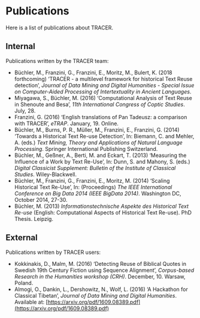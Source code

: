 # Publications

Here is a list of publications about TRACER.

## Internal

Publications written by the TRACER team:

* Büchler, M., Franzini, G., Franzini, E., Moritz, M., Bulert, K. \(2018 forthcoming\) ‘TRACER - a multilevel framework for historical Text Reuse detection’, _Journal of Data Mining and Digital Humanities - Special Issue on Computer-Aided Processing of Intertextuality in Ancient Languages_.
* Miyagawa, S., Büchler, M. \(2016\) ‘Computational Analysis of Text Reuse in Shenoute and Besa’, _11th International Congress of Coptic Studies_. July, 28. 
* Franzini, G. \(2016\) ‘English translations of Pan Tadeusz: a comparison with TRACER’, _eTRAP_. January, 19. Online.
* Büchler, M., Burns, P. R., Müller, M., Franzini, E., Franzini, G. \(2014\) ‘Towards a Historical Text Re-use Detection’, In: Biemann, C. and Mehler, A. \(eds.\) _Text Mining, Theory and Applications of Natural Language Processing_. Springer International Publishing Switzerland.
* Büchler, M., Geßner, A., Berti, M. and Eckart, T. \(2013\) ‘Measuring the Influence of a Work by Text Re-Use’, In: Dunn, S. and Mahony, S. \(eds.\) _Digital Classicist Supplement: Bulletin of the Institute of Classical Studies_. Wiley-Blackwell.
* Büchler, M., Franzini, G., Franzini, E., Moritz, M. \(2014\) ‘Scaling Historical Text Re-Use’, In: \(Proceedings\) _The IEEE International Conference on Big Data 2014 \(IEEE BigData 2014\)_. Washington DC, October 2014, 27-30.
* Büchler, M. \(2013\) _Informationstechnische Aspekte des Historical Text Re-use_ \(English: Computational Aspects of Historical Text Re-use\). PhD Thesis. Leipzig.

## External

Publications written by TRACER users:

* Kokkinakis, D., Malm, M. \(2016\) ‘Detecting Reuse of Biblical Quotes in Swedish 19th Century Fiction using Sequence Alignment’, _Corpus-based Research in the Humanities workshop \(CRH\)_. December, 10. Warsaw, Poland.
* Almogi, O., Dankin, L., Dershowitz, N., Wolf, L. \(2016\) ‘A Hackathon for Classical Tibetan’, _Journal of Data Mining and Digital Humanities_. Available at: [https://arxiv.org/pdf/1609.08389.pdf](https://arxiv.org/pdf/1609.08389.pdf)



